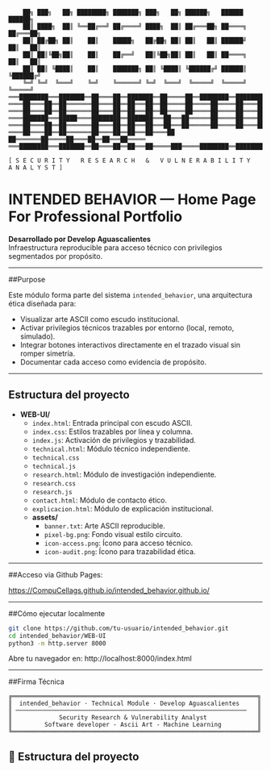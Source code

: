    ```
       ██╗ ███╗   ██╗ ████████╗ ███████╗ ███╗   ██╗ ██████╗   ██████   ██████╗   
       ██║ ████╗  ██║ ╚══██╔══╝ ██╔════╝ ████╗  ██║ ██╔═══██╗ ██════╗  ██╔═══██╗       
       ██║ ██╔██╗ ██║    ██║    █████╗   ██╔██╗ ██║ ██║   ██║ ██████╝  ██║   ██║  
       ██║ ██║╚██╗██║    ██║    ██╔══╝   ██║╚██╗██║ ██║   ██║ ██════╗  ██║   ██║  
       ██║ ██║ ╚████║    ██║    ███████╗ ██║ ╚████║ ╚██████╔╝ ██████║  ╚██████╔╝   
       ╚═╝ ╚═╝  ╚═══╝    ╚═╝    ╚══════╝ ╚═╝  ╚═══╝  ╚═════╝  ╚═════╝   ╚═════╝ 
═══████████═══███████══██════██══███████══██═════██══████████══████████══████████════
════██════██══██═══════██════██══██═══██══██═════██═════██═════██════██══██═════██═══ 
════██════██══██═══════██════██══██═══██══██═════██═════██═════██════██══██═════██═══
════███████═══█████════████████══███████═══██═══██══════██═════██════██══███████═════
════██════██══██═══════██════██══██═══██═══██═══██══════██═════██════██══██══██══════
════██════██══██═══════██════██══██═══██════██ ██═══════██═════██════██══██═══██═════
═══████████═══███████══██════██══██═══██═════███═════████████══████████══██════██════
            
[ S E C U R I T Y   R E S E A R C H   &   V U L N E R A B I L I T Y   A N A L Y S T ]
```

# INTENDED BEHAVIOR — Home Page For Professional Portfolio 

**Desarrollado por Develop Aguascalientes**  
Infraestructura reproducible para acceso técnico con privilegios segmentados por propósito.

---

##Purpose

Este módulo forma parte del sistema `intended_behavior`, una arquitectura ética diseñada para:

- Visualizar arte ASCII como escudo institucional.
- Activar privilegios técnicos trazables por entorno (local, remoto, simulado).
- Integrar botones interactivos directamente en el trazado visual sin romper simetría.
- Documentar cada acceso como evidencia de propósito.

---

## Estructura del proyecto

* **WEB-UI/**
    * `index.html`: Entrada principal con escudo ASCII.
    * `index.css`: Estilos trazables por línea y columna.
    * `index.js`: Activación de privilegios y trazabilidad.
    * `technical.html`: Módulo técnico independiente.
    * `technical.css`
    * `technical.js`
    * `research.html`: Módulo de investigación independiente.
    * `research.css`
    * `research.js`
    * `contact.html`: Módulo de contacto ético.
    * `explicacion.html`: Módulo de explicación institucional.
    * **assets/**
        * `banner.txt`: Arte ASCII reproducible.
        * `pixel-bg.png`: Fondo visual estilo circuito.
        * `icon-access.png`: Ícono para acceso técnico.
        * `icon-audit.png`: Ícono para trazabilidad ética.

---

##Acceso via Github Pages: 

https://CompuCellags.github.io/intended_behavior.github.io/

---

##Cómo ejecutar localmente

```bash
git clone https://github.com/tu-usuario/intended_behavior.git
cd intended_behavior/WEB-UI
python3 -m http.server 8000
```

Abre tu navegador en: http://localhost:8000/index.html

---

##Firma Técnica
```
╔════════════════════════════════════════════════════════════════════╗
║  intended_behavior · Technical Module · Develop Aguascalientes     ║
║ ────────────────────────────────────────────────────────────────   ║
║             Security Research & Vulnerability Analyst              ║
║         Software developer - Ascii Art - Machine Learning          ║
╚════════════════════════════════════════════════════════════════════╝
```
## 📁 Estructura del proyecto

   
